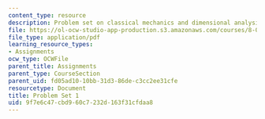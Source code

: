 ```yaml
---
content_type: resource
description: Problem set on classical mechanics and dimensional analysis.
file: https://ol-ocw-studio-app-production.s3.amazonaws.com/courses/8-012-physics-i-classical-mechanics-fall-2008/9f7e6c47cbd960c7232d163f31cfdaa8_ps1.pdf
file_type: application/pdf
learning_resource_types:
- Assignments
ocw_type: OCWFile
parent_title: Assignments
parent_type: CourseSection
parent_uid: fd05ad10-10bb-31d3-86de-c3cc2ee31cfe
resourcetype: Document
title: Problem Set 1
uid: 9f7e6c47-cbd9-60c7-232d-163f31cfdaa8
---
```

